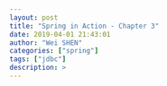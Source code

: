 ```yaml
---
layout: post
title: "Spring in Action - Chapter 3"
date: 2019-04-01 21:43:01
author: "Wei SHEN"
categories: ["spring"]
tags: ["jdbc"]
description: >
---
```

